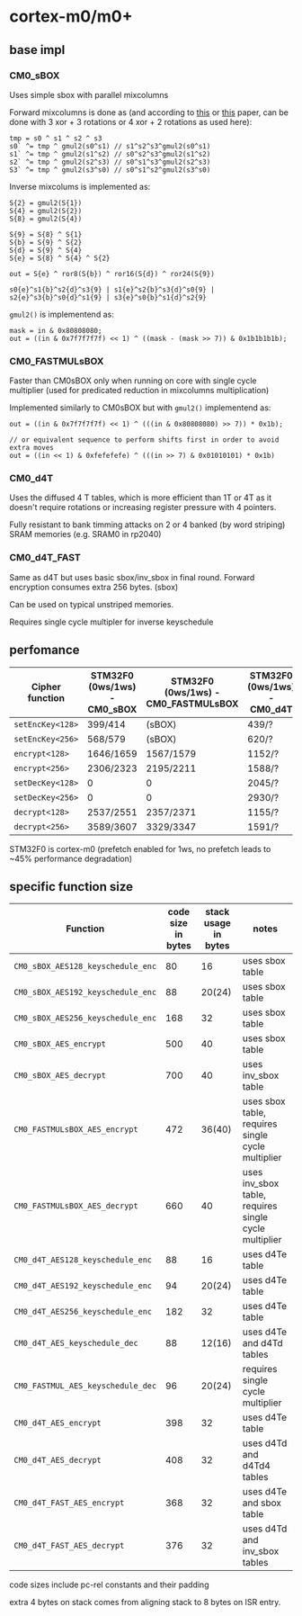 # cortex-m0/m0+

## base impl

### CM0_sBOX

Uses simple sbox with parallel mixcolumns

Forward mixcolumns is done as (and according to [this](http://www.wseas.us/e-library/conferences/2009/moscow/AIC/AIC44.pdf)
or [this](https://www.researchgate.net/publication/221002183_Efficient_AES_implementations_for_ARM_based_platforms) 
paper, can be done with 3 xor + 3 rotations or 4 xor + 2 rotations as used here):

```
tmp = s0 ^ s1 ^ s2 ^ s3
s0` ^= tmp ^ gmul2(s0^s1) // s1^s2^s3^gmul2(s0^s1)
s1` ^= tmp ^ gmul2(s1^s2) // s0^s2^s3^gmul2(s1^s2)
s2` ^= tmp ^ gmul2(s2^s3) // s0^s1^s3^gmul2(s2^s3)
S3` ^= tmp ^ gmul2(s3^s0) // s0^s1^s2^gmul2(s3^s0)
```

Inverse mixcolums is implemented as:

```
S{2} = gmul2(S{1})
S{4} = gmul2(S{2})
S{8} = gmul2(S{4})

S{9} = S{8} ^ S{1}
S{b} = S{9} ^ S{2}
S{d} = S{9} ^ S{4}
S{e} = S{8} ^ S{4} ^ S{2}

out = S{e} ^ ror8(S{b}) ^ ror16(S{d}) ^ ror24(S{9})

s0{e}^s1{b}^s2{d}^s3{9} | s1{e}^s2{b}^s3{d}^s0{9} | s2{e}^s3{b}^s0{d}^s1{9} | s3{e}^s0{b}^s1{d}^s2{9}
```

`gmul2()` is implementend as:

```
mask = in & 0x80808080;
out = ((in & 0x7f7f7f7f) << 1) ^ ((mask - (mask >> 7)) & 0x1b1b1b1b);
```

### CM0_FASTMULsBOX

Faster than CM0sBOX only when running on core with single cycle multiplier (used for predicated reduction in mixcolumns multiplication)

Implemented similarly to CM0sBOX but with `gmul2()` implementend as:

```
out = ((in & 0x7f7f7f7f) << 1) ^ (((in & 0x80808080) >> 7)) * 0x1b);

// or equivalent sequence to perform shifts first in order to avoid extra moves
out = ((in << 1) & 0xfefefefe) ^ (((in >> 7) & 0x01010101) * 0x1b)
```

### CM0_d4T

Uses the diffused 4 T tables, which is more efficient than 1T or 4T as it doesn't require
rotations or increasing register pressure with 4 pointers.

Fully resistant to bank timming attacks on 2 or 4 banked (by word
striping) SRAM memories (e.g. SRAM0 in rp2040)

### CM0_d4T_FAST

Same as d4T but uses basic sbox/inv_sbox in final round.
Forward encryption consumes extra 256 bytes. (sbox)

Can be used on typical unstriped memories.

Requires single cycle multipler for inverse keyschedule

## perfomance

| Cipher function  | STM32F0 (0ws/1ws) - CM0_sBOX | STM32F0 (0ws/1ws) - CM0_FASTMULsBOX | STM32F0 (0ws/1ws) - CM0_d4T | STM32F0 (0ws/1ws) - CM0_d4T_FAST |
|------------------|------------------------------|-------------------------------------|------------------------------|------------------------------|
| `setEncKey<128>` | 399/414 | (sBOX) | 439/? | (d4T) |
| `setEncKey<256>` | 568/579 | (sBOX) | 620/? | (d4T) |
| `encrypt<128>`   | 1646/1659 | 1567/1579 | 1152/? | 1138/? |
| `encrypt<256>`   | 2306/2323 | 2195/2211 | 1588/? | 1574/? |
| `setDecKey<128>` | 0 | 0 | 2045/? | 1941/? |
| `setDecKey<256>` | 0 | 0 | 2930/? | 2778/? |
| `decrypt<128>`   | 2537/2551 | 2357/2371 | 1155/? | 1132/? |
| `decrypt<256>`   | 3589/3607 | 3329/3347 | 1591/? | 1568/? |

STM32F0 is cortex-m0 (prefetch enabled for 1ws, no prefetch leads to ~45% performance degradation)


## specific function size

| Function | code size in bytes | stack usage in bytes | notes |
|----------|--------------------|----------------------|-------|
| `CM0_sBOX_AES128_keyschedule_enc` | 80 | 16 | uses sbox table |
| `CM0_sBOX_AES192_keyschedule_enc` | 88 | 20(24) | uses sbox table |
| `CM0_sBOX_AES256_keyschedule_enc` | 168 | 32 | uses sbox table |
| `CM0_sBOX_AES_encrypt` | 500 | 40 | uses sbox table |
| `CM0_sBOX_AES_decrypt` | 700 | 40 | uses inv_sbox table |
| `CM0_FASTMULsBOX_AES_encrypt` | 472 | 36(40) | uses sbox table, requires single cycle multiplier |
| `CM0_FASTMULsBOX_AES_decrypt` | 660 | 40 | uses inv_sbox table, requires single cycle multiplier |
| `CM0_d4T_AES128_keyschedule_enc` | 88 | 16 | uses d4Te table |
| `CM0_d4T_AES192_keyschedule_enc` | 94 | 20(24) | uses d4Te table |
| `CM0_d4T_AES256_keyschedule_enc` | 182 | 32 | uses d4Te table |
| `CM0_d4T_AES_keyschedule_dec` | 88 | 12(16) | uses d4Te and d4Td tables |
| `CM0_FASTMUL_AES_keyschedule_dec` | 96 | 20(24) | requires single cycle multiplier |
| `CM0_d4T_AES_encrypt` | 398 | 32 | uses d4Te table |
| `CM0_d4T_AES_decrypt` | 408 | 32 | uses d4Td and d4Td4 tables |
| `CM0_d4T_FAST_AES_encrypt` | 368 | 32 | uses d4Te and sbox table |
| `CM0_d4T_FAST_AES_decrypt` | 376 | 32 | uses d4Td and inv_sbox tables |

code sizes include pc-rel constants and their padding

extra 4 bytes on stack comes from aligning stack to 8 bytes on ISR entry.
